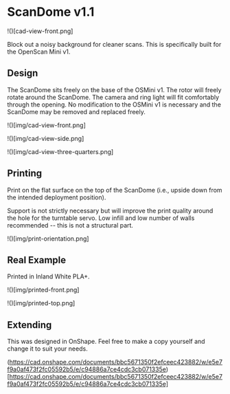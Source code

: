 # ScanDome v1.1

!()[cad-view-front.png]

Block out a noisy background for cleaner scans.  This is specifically built for the OpenScan Mini v1.


## Design

The ScanDome sits freely on the base of the OSMini v1. The rotor will freely rotate around the ScanDome. The camera and ring light will fit comfortably through the opening.  No modification to the OSMini v1 is necessary and the ScanDome may be removed and replaced freely.

!()[img/cad-view-front.png]

!()[img/cad-view-side.png]

!()[img/cad-view-three-quarters.png]

## Printing

Print on the flat surface on the top of the ScanDome (i.e., upside down from the intended deployment position).

Support is not strictly necessary but will improve the print quality around the hole for the turntable servo.  Low infill and low number of walls recommended -- this is not a structural part.

!()[img/print-orientation.png]

## Real Example

Printed in Inland White PLA+.

!()[img/printed-front.png]

!()[img/printed-top.png]

## Extending

This was designed in OnShape.  Feel free to make a copy yourself and change it to suit your needs.

(https://cad.onshape.com/documents/bbc5671350f2efceec423882/w/e5e7f9a0af473f2fc05592b5/e/c94886a7ce4cdc3cb071335e)[https://cad.onshape.com/documents/bbc5671350f2efceec423882/w/e5e7f9a0af473f2fc05592b5/e/c94886a7ce4cdc3cb071335e]

